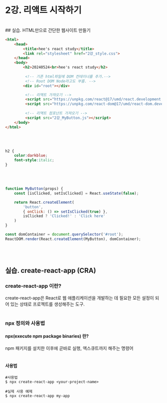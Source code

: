 # 2강. 리액트 시작하기
<br>
## 실습. HTML만으로 간단한 웹사이트 만들기 

```html
<html>
    <head>
        <title>hee's react study</title>
        <link rel="stylesheet" href="2강_style.css">
    </head>
    <body>
        <h2>20240524<br>hee's react study</h2>
        
         <!-- 기존 html파일에 DOM 컨테이너를 추가.-->
         <!-- Root DOM Node라고도 부름. -->
        <div id="root"></div> 

         <!-- 리액트 가져오기 -->
         <script src="https://unpkg.com/react@17/umd/react.development.js" crossorigin></script>
         <script src="https://unpkg.com/react-dom@17/umd/react-dom.development.js" crossorigin></script>
 
         <!-- 리액트 컴포넌트 가져오기 -->
         <script src="2강_MyButton.js"></script>
    </body>
</html>
```
<br><br>

```css
h2 {
    color:darkblue;
    font-style:italic;
}
```
<br><br>

```javascript
function MyButton(props) {
    const [isClicked, setIsClicked] = React.useState(false);

    return React.createElement(
        'button',
        { onClick: () => setIsClicked(true) },
        isClicked ? 'Clicked!' : 'Click here'
    )
}

const domContainer = document.querySelector('#root');
ReactDOM.render(React.createElement(MyButton), domContainer);
```
<br><br>

## 실습. create-react-app (CRA)

### create-react-app 이란?
create-react-app은 React로 웹 애플리케이션을 개발하는 데 필요한 모든 설정이 되어 있는 상태로 프로젝트를 생성해주는 도구.
<br><br>

### npx 정의와 사용법

#### npx(e<b>x</b>ecute <b>np</b>m package binaries) 란?
npm 패키지를 설치한 이후에 곧바로 실행, 엑스큐트까지 해주는 명령어
<br><br>

#### 사용법
```
#사용법
$ npx create-react-app <your-project-name>

#실제 사용 예제
$ npx create-react-app my-app
```